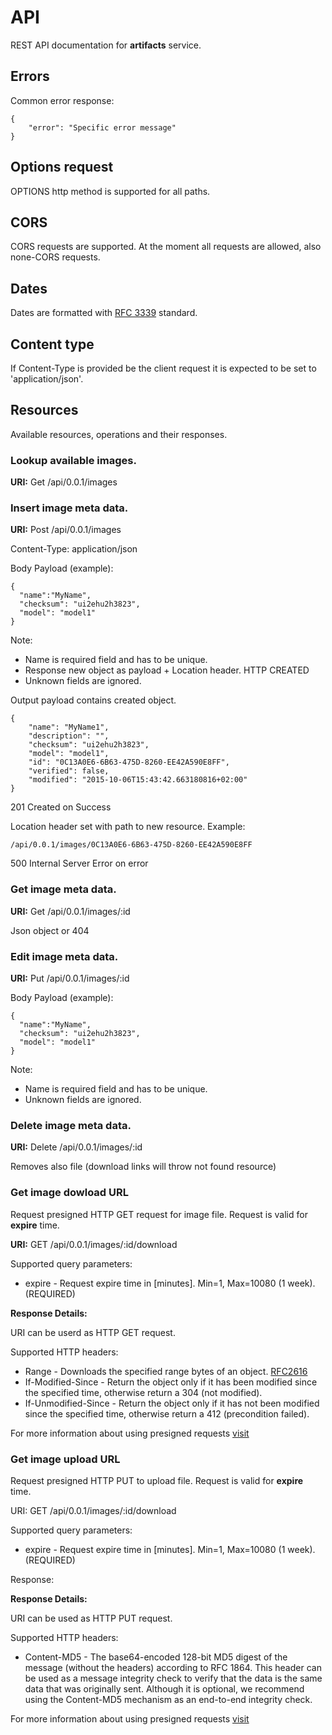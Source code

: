 # API

REST API documentation for **artifacts** service.

## Errors

Common error response:

```
{
    "error": "Specific error message"
}
```

## Options request

OPTIONS http method is supported for all paths.

## CORS

CORS requests are supported. At the moment all requests are allowed, also none-CORS requests.

## Dates

Dates are formatted with [RFC 3339](https://www.ietf.org/rfc/rfc3339.txt) standard.

## Content type

If Content-Type is provided be the client request it is expected to be set to 'application/json'.

## Resources

Available resources, operations and their responses.

### Lookup available images.

**URI:** Get /api/0.0.1/images

### Insert image meta data.

**URI:** Post /api/0.0.1/images

Content-Type: application/json

Body Payload (example):

```
{
  "name":"MyName",
  "checksum": "ui2ehu2h3823",
  "model": "model1"
}
```

Note:
* Name is required field and has to be unique.
* Response new object as payload + Location header. HTTP CREATED
* Unknown fields are ignored.

Output payload contains created object.
```
{
    "name": "MyName1",
    "description": "",
    "checksum": "ui2ehu2h3823",
    "model": "model1",
    "id": "0C13A0E6-6B63-475D-8260-EE42A590E8FF",
    "verified": false,
    "modified": "2015-10-06T15:43:42.663180816+02:00"
}
```

201 Created on Success


Location header set with path to new resource.
Example:

```
/api/0.0.1/images/0C13A0E6-6B63-475D-8260-EE42A590E8FF
```

500 Internal Server Error on error

### Get image meta data.

**URI:** Get /api/0.0.1/images/:id

Json object or 404

### Edit image meta data.

**URI:** Put /api/0.0.1/images/:id

Body Payload (example):

```
{
  "name":"MyName",
  "checksum": "ui2ehu2h3823",
  "model": "model1"
}
```

Note:
* Name is required field and has to be unique.
* Unknown fields are ignored.

### Delete image meta data.

**URI:** Delete /api/0.0.1/images/:id

Removes also file (download links will throw not found resource)

### Get image dowload URL

Request presigned HTTP GET request for image file. Request is valid for **expire** time.

**URI:** GET /api/0.0.1/images/:id/download

Supported query parameters:

* expire - Request expire time in [minutes]. Min=1, Max=10080 (1 week). (REQUIRED)

**Response Details:**

URI can be userd as HTTP GET request.

Supported HTTP headers:

* Range - Downloads the specified range bytes of an object. [RFC2616](http://www.w3.org/Protocols/rfc2616/rfc2616-sec14.html#sec14.35)
* If-Modified-Since - Return the object only if it has been modified since the specified time, otherwise return a 304 (not modified).
* If-Unmodified-Since - Return the object only if it has not been modified since the specified time, otherwise return a 412 (precondition failed).

For more information about using presigned requests [visit](http://docs.aws.amazon.com/AmazonS3/latest/API/RESTObjectGET.html)

### Get image upload URL

Request presigned HTTP PUT to upload file. Request is valid for **expire** time.

URI: GET /api/0.0.1/images/:id/download

Supported query parameters:

* expire - Request expire time in [minutes]. Min=1, Max=10080 (1 week). (REQUIRED)

Response:

**Response Details:**

URI can be used as HTTP PUT request.

Supported HTTP headers:


* Content-MD5 - The base64-encoded 128-bit MD5 digest of the message (without the headers) according to RFC 1864. This header can be used as a message integrity check to verify that the data is the same data that was originally sent. Although it is optional, we recommend using the Content-MD5 mechanism as an end-to-end integrity check.

For more information about using presigned requests [visit](http://docs.aws.amazon.com/AmazonS3/latest/API/RESTObjectPUT.html)

